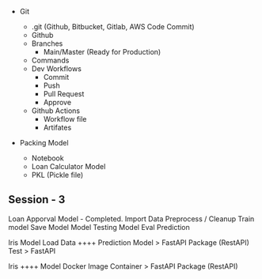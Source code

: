 - Git
    - .git (Github, Bitbucket, Gitlab, AWS Code Commit)
    - Github
    - Branches
        - Main/Master (Ready for Production)
    - Commands
    - Dev Workflows
        - Commit
        - Push
        - Pull Request
        - Approve
    - Github Actions
        - Workflow file
        - Artifates

- Packing Model
    - Notebook
    - Loan Calculator Model
    - PKL (Pickle file) 


Session - 3
--------------------------------------------
Loan Apporval Model - Completed.
    Import Data
    Preprocess / Cleanup
    Train model
    Save Model
    Model Testing 
    Model Eval
    Prediction  

Iris Model
    Load Data
    ++++
    Prediction
    Model > FastAPI Package (RestAPI)
    Test > FastAPI

Iris 
++++
Model 
Docker Image
Container > FastAPI Package (RestAPI)


